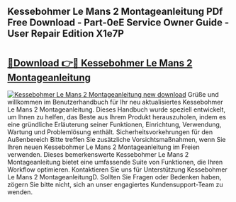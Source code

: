 ## Kessebohmer Le Mans 2 Montageanleitung PDf Free Download - Part-0eE Service Owner Guide - User Repair Edition X1e7P

# <h2><a href="http://df82e4.blite.top/?on=Kessebohmer+Le+Mans+2+Montageanleitung">🔗Download 👉🔴 Kessebohmer Le Mans 2 Montageanleitung</a></h2>

[![Kessebohmer Le Mans 2 Montageanleitung new download](https://i.imgur.com/lujVjoI.png)](http://df82e4.blite.top/?on=Kessebohmer+Le+Mans+2+Montageanleitung)
Grüße und willkommen im Benutzerhandbuch für Ihr neu aktualisiertes Kessebohmer Le Mans 2 Montageanleitung. Dieses Handbuch wurde speziell entwickelt, um Ihnen zu helfen, das Beste aus Ihrem Produkt herauszuholen, indem es eine gründliche Erläuterung seiner Funktionen, Einrichtung, Verwendung, Wartung und Problemlösung enthält. Sicherheitsvorkehrungen für den Außenbereich Bitte treffen Sie zusätzliche Vorsichtsmaßnahmen, wenn Sie Ihren neuen Kessebohmer Le Mans 2 Montageanleitung im Freien verwenden. Dieses bemerkenswerte Kessebohmer Le Mans 2 Montageanleitung bietet eine umfassende Suite von Funktionen, die Ihren Workflow optimieren. Kontaktieren Sie uns für Unterstützung Kessebohmer Le Mans 2 MontageanleitungD. Sollten Sie Fragen oder Bedenken haben, zögern Sie bitte nicht, sich an unser engagiertes Kundensupport-Team zu wenden.
